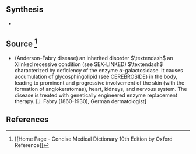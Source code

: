 ## Synthesis
- 
## Source [^1]
- (Anderson-Fabry disease) an inherited disorder $\textendash$ an Xlinked recessive condition (see SEX-LINKED) $\textendash$ characterized by deficiency of the enzyme $\alpha$-galactosidase. It causes accumulation of glycosphingolipid (see CEREBROSIDE) in the body, leading to prominent and progressive involvement of the skin (with the formation of angiokeratomas), heart, kidneys, and nervous system. The disease is treated with genetically engineered enzyme replacement therapy. \[J. Fabry (1860-1930), German dermatologist]
## References

[^1]: [[Home Page - Concise Medical Dictionary 10th Edition by Oxford Reference]]